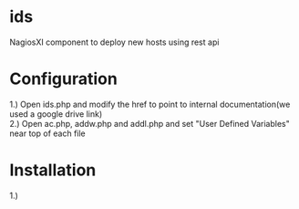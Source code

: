 # ids
NagiosXI component to deploy new hosts using rest api

# Configuration
1.) Open ids.php and modify the href to point to internal documentation(we used a google drive link)<br>
2.) Open ac.php, addw.php and addl.php and set "User Defined Variables" near top of each file

# Installation
1.) 
